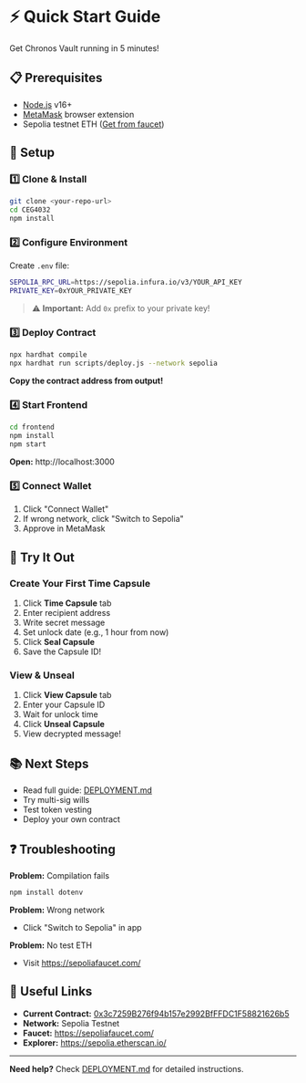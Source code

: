 # ⚡ Quick Start Guide

Get Chronos Vault running in 5 minutes!

## 📋 Prerequisites

- [Node.js](https://nodejs.org/) v16+
- [MetaMask](https://metamask.io/) browser extension
- Sepolia testnet ETH ([Get from faucet](https://sepoliafaucet.com/))

## 🚀 Setup

### 1️⃣ Clone & Install

```bash
git clone <your-repo-url>
cd CEG4032
npm install
```

### 2️⃣ Configure Environment

Create `.env` file:

```bash
SEPOLIA_RPC_URL=https://sepolia.infura.io/v3/YOUR_API_KEY
PRIVATE_KEY=0xYOUR_PRIVATE_KEY
```

> ⚠️ **Important:** Add `0x` prefix to your private key!

### 3️⃣ Deploy Contract

```bash
npx hardhat compile
npx hardhat run scripts/deploy.js --network sepolia
```

**Copy the contract address from output!**

### 4️⃣ Start Frontend

```bash
cd frontend
npm install
npm start
```

**Open:** http://localhost:3000

### 5️⃣ Connect Wallet

1. Click "Connect Wallet"
2. If wrong network, click "Switch to Sepolia"
3. Approve in MetaMask

## 🎯 Try It Out

### Create Your First Time Capsule

1. Click **Time Capsule** tab
2. Enter recipient address
3. Write secret message
4. Set unlock date (e.g., 1 hour from now)
5. Click **Seal Capsule**
6. Save the Capsule ID!

### View & Unseal

1. Click **View Capsule** tab
2. Enter your Capsule ID
3. Wait for unlock time
4. Click **Unseal Capsule**
5. View decrypted message!

## 📚 Next Steps

- Read full guide: [DEPLOYMENT.md](./DEPLOYMENT.md)
- Try multi-sig wills
- Test token vesting
- Deploy your own contract

## ❓ Troubleshooting

**Problem:** Compilation fails
```bash
npm install dotenv
```

**Problem:** Wrong network
- Click "Switch to Sepolia" in app

**Problem:** No test ETH
- Visit https://sepoliafaucet.com/

## 🔗 Useful Links

- **Current Contract:** [0x3c7259B276f94b157e2992BfFFDC1F58821626b5](https://sepolia.etherscan.io/address/0x3c7259B276f94b157e2992BfFFDC1F58821626b5)
- **Network:** Sepolia Testnet
- **Faucet:** https://sepoliafaucet.com/
- **Explorer:** https://sepolia.etherscan.io/

---

**Need help?** Check [DEPLOYMENT.md](./DEPLOYMENT.md) for detailed instructions.
